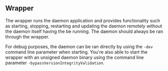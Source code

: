 ## Wrapper

The wrapper runs the daemon application and provides functionality such as starting, stopping, restarting and updating the daemon remotely without the daemon itself having the be running. The daemon should always be ran through the wrapper.

For debug purposes, the daemon can be ran directly by using the `-dev` command line parameter when starting. You're also able to start the wrapper with an unsigned daemon binary using the command line parameter `-bypassVersionIntegrityValidation`.
